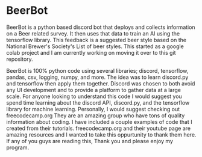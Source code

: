 # BeerBot
BeerBot is a python based discord bot that deploys and collects information on a Beer related survey. It then uses that data to train an AI using the tensorflow library. This feedback is a suggested beer style based on the National Brewer's Society's List of beer styles. This started as a google colab project and I am currently working on moving it over to this git repository.

BeerBot is 100% python code using several libraries; discord, tensorflow, pandas, csv, logging, numpy, and more. The idea was to learn discord.py and tensorflow then apply them together. Discord was chosen to both avoid any UI development and to provide a platform to gather data at a large scale. For anyone looking to understand this code I would suggest you spend time learning about the discord API, discord.py, and the tensorflow library for machine learning. Personally, I would suggest checking out freecodecamp.org They are an amazing group who have tons of quality information about coding. I have included a couple examples of code that I created from their tutorials. freecodecamp.org and their youtube page are amazing resources and I wanted to take this oppurtunity to thank them here. If any of you guys are reading this, Thank you and please enjoy my program. 
